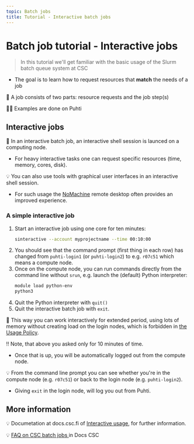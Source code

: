 ```yaml
---
topic: Batch jobs
title: Tutorial - Interactive batch jobs
---
```


# Batch job tutorial - Interactive jobs

> In this tutorial we'll get familiar with the basic usage of the Slurm batch queue system at CSC
- The goal is to learn how to request resources that **match** the needs of a job

💬 A job consists of two parts: resource requests and the job step(s)

☝🏻 Examples are done on Puhti

## Interactive jobs

💬 In an interactive batch job, an interactive shell session is launced on a computing node. 
- For heavy interactive tasks one can request specific resources (time, memory, cores, disk). 

💡 You can also use tools with graphical user interfaces in an interactive shell session. 
- For such usage the [NoMachine](https://docs.csc.fi/support/tutorials/nomachine-usage/) remote desktop often provides an improved experience.  

### A simple interactive job 

1. Start an interactive job using one core for ten minutes:
    ```bash
    sinteractive --account myprojectname --time 00:10:00
    ```
2. You should see that the command prompt (first thing in each row) has changed from `puhti-login1` (or `puhti-login2`) to e.g. `r07c51` which means a compute node.
3. Once on the compute node, you can run commands directly from the command line without `srun`, e.g. launch the (default) Python interpreter:
    ```bash
    module load python-env
    python3
    ```
4. Quit the Python interpreter with `quit()`
5. Quit the interactive batch job with `exit`.

💬 This way you can work interactively for extended period, using lots of memory without creating load on the login nodes, which is forbidden in [the Usage Policy](https://docs.csc.fi/computing/overview/#usage-policy).

‼️ Note, that above you asked only for 10 minutes of time. 
- Once that is up, you will be automatically logged out from the compute node. 

💡 From the command line prompt you can see whether you're in the compute node (e.g. `r07c51`) or back to the login node (e.g. `puhti-login2`). 
- Giving `exit` in the login node, will log you out from Puhti.

 
## More information 
💡 Documetation at docs.csc.fi of [Interactive usage](https://docs.csc.fi/computing/running/interactive-usage/), for further information.

💡 [FAQ on CSC batch jobs ](https://docs.csc.fi/support/faq/#batch-jobs) in Docs CSC